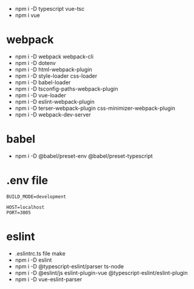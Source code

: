 * npm i -D typescript vue-tsc
* npm i vue

# webpack
* npm i -D webpack webpack-cli
* npm i -D dotenv
* npm i -D html-webpack-plugin
* npm i -D style-loader css-loader
* npm i -D babel-loader
* npm i -D tsconfig-paths-webpack-plugin
* npm i -D vue-loader
* npm i -D eslint-webpack-plugin
* npm i -D terser-webpack-plugin css-minimizer-webpack-plugin
* npm i -D webpack-dev-server

# babel 
* npm i -D @babel/preset-env @babel/preset-typescript

# .env file
```env
BUILD_MODE=development

HOST=localhost
PORT=3005
```

# eslint
* .eslintrc.ts file make
* npm i -D eslint
* npm i -D @typescript-eslint/parser ts-node
* npm i -D @eslint/js eslint-plugin-vue @typescript-eslint/eslint-plugin
* npm i -D vue-eslint-parser